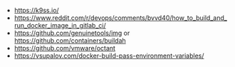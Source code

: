 - https://k9ss.io/
- https://www.reddit.com/r/devops/comments/bvvd40/how_to_build_and_run_docker_image_in_gitlab_ci/
- https://github.com/genuinetools/img or https://github.com/containers/buildah
- https://github.com/vmware/octant
- https://vsupalov.com/docker-build-pass-environment-variables/
